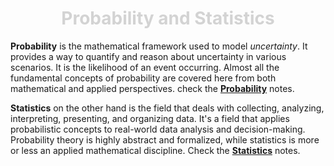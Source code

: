 <h1 align="center" style="color: lightgrey"> Probability and Statistics </h1>

**Probability** is the mathematical framework used to model _uncertainty_. It provides a way to quantify and reason about uncertainty in various scenarios. It is the likelihood of an event occurring. Almost all the fundamental concepts of probability are covered here from both mathematical and applied perspectives. check the **[Probability](./Probability.md)** notes. 

**Statistics** on the other hand is the field that deals with collecting, analyzing, interpreting, presenting, and organizing data. It's a field that applies probabilistic concepts to real-world data analysis and decision-making. Probability theory is highly abstract and formalized, while statistics is more or less an applied mathematical discipline. Check the **[Statistics](./Statistics.md)** notes.
